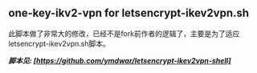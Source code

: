 ## one-key-ikv2-vpn for letsencrypt-ikev2vpn.sh

此脚本做了非常大的修改，已经不是fork前作者的逻辑了，主要是为了适应letsencrypt-ikev2vpn.sh脚本。

***脚本见: [https://github.com/ymdwar/letsencrypt-ikev2vpn-shell]***
